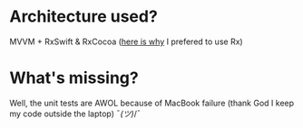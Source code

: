 # Architecture used?

MVVM + RxSwift & RxCocoa ([here is why](https://github.com/ReactiveX/RxSwift/blob/master/Documentation/Why.md) I prefered to use Rx)


# What's missing?

Well, the unit tests are AWOL because of MacBook failure (thank God I keep my code outside the laptop) ¯_(ツ)_/¯
